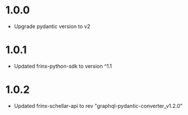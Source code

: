 # 1.0.0
- Upgrade pydantic version to v2

# 1.0.1
- Updated frinx-python-sdk to version ^1.1

# 1.0.2
- Updated frinx-schellar-api to rev "graphql-pydantic-converter_v1.2.0"